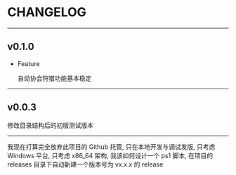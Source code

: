 # CHANGELOG

---

## v0.1.0

- Feature
  
  自动协会狩猎功能基本稳定

---

## v0.0.3

修改目录结构后的初版测试版本

---

我现在打算完全放弃此项目的 Github 托管, 只在本地开发与调试发版, 只考虑 Windows 平台, 只考虑 x86_64 架构, 我该如何设计一个 ps1 脚本, 在项目的 releases 目录下自动新建一个版本号为 vx.x.x 的 release
